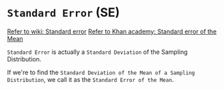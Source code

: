 # `Standard Error` (SE)

[Refer to wiki: Standard error](https://www.wikiwand.com/en/Standard_error)
[Refer to Khan academy: Standard error of the Mean](https://www.khanacademy.org/math/statistics-probability/sampling-distributions-library/modal/v/standard-error-of-the-mean)

`Standard Error` is actually a `Standard Deviation` of the Sampling Distribution.

If we're to find the `Standard Deviation of the Mean of a Sampling Distribution`, we call it as the `Standard Error of the Mean`.